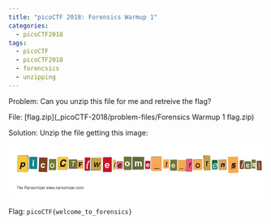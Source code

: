 ```yaml
---
title: "picoCTF 2018: Forensics Warmup 1"
categories:
  - picoCTF2018
tags:
  - picoCTF
  - picoCTF2018
  - forencsics
  - unzipping
---
```


Problem: Can you unzip this file for me and retreive the flag?

File: [flag.zip](_picoCTF-2018/problem-files/Forensics Warmup 1 flag.zip)

Solution: Unzip the file getting this image:

<img src="_picoCTF-2018/solution-files/Forensics Warmup 1 - flag.jpg">

Flag: ```picoCTF{welcome_to_forensics}```

